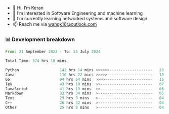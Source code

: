 - 👋 Hi, I’m Keran
- 👀 I’m interested in Software Engineering and machine learning
- 🌱 I’m currently learning networked systems and software design
- 📫 Reach me via wangk16@outlook.com


###  📊 Development breakdown
<!--START_SECTION:waka-->

```rust
From: 21 September 2023 - To: 25 July 2024

Total Time: 574 hrs 18 mins

Python                  142 hrs 14 mins >>>>>>-------------------   23.73 %
Java                    110 hrs 22 mins >>>>>--------------------   18.41 %
Go                      94 hrs 54 mins  >>>>---------------------   15.83 %
TeX                     43 hrs 19 mins  >>-----------------------   07.23 %
JavaScript              41 hrs 19 mins  >>-----------------------   06.89 %
Markdown                33 hrs 34 mins  >------------------------   05.60 %
Text                    29 hrs 9 mins   >------------------------   04.87 %
C++                     26 hrs 32 mins  >------------------------   04.43 %
Other                   25 hrs 8 mins   >------------------------   04.19 %
```

<!--END_SECTION:waka-->

<!---
keran-w/keran-w is a ✨ special ✨ repository because its `README.md` (this file) appears on your GitHub profile.
You can click the Preview link to take a look at your changes.
--->
